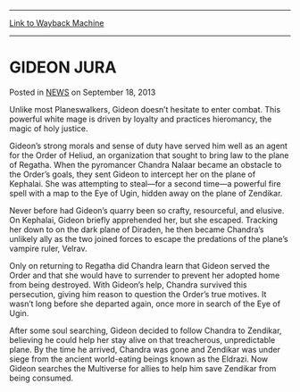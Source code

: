 
---
[Link to Wayback Machine](https://web.archive.org/web/20210502174241/https://magic.wizards.com/en/articles/archive/gideon-jura-2013-09-18)

[_metadata_:description]:- "This purveyor of white magic values loyalty, justice, and honor. Once tasked with apprehending Chandra Nalaar, he and the fire mage have now become unlikely allies."
[_metadata_:generator]:- "Drupal 7 (http://drupal.org)"
[_metadata_:node]:- "46517"
[_metadata_:publish_date]:- "2013-09-18"
[_metadata_:source]:- "div-main-content"
[_metadata_:title]:- "GIDEON JURA"
[_metadata_:wayback_capture_timestamp]:- "2021-05-02 17:42:41"
[_metadata_:wayback_raw_url]:- "https://web.archive.org/web/20210502174241id_/https://magic.wizards.com/en/articles/archive/gideon-jura-2013-09-18"
[_metadata_:wayback_url]:- "https://magic.wizards.com/en/articles/archive/gideon-jura-2013-09-18"
---


GIDEON JURA
===========



 Posted in [NEWS](/en/articles?source=MX_Nav2020)
 on September 18, 2013 










Unlike most Planeswalkers, Gideon doesn’t hesitate to enter combat. This powerful white mage is driven by loyalty and practices hieromancy, the magic of holy justice.


Gideon’s strong morals and sense of duty have served him well as an agent for the Order of Heliud, an organization that sought to bring law to the plane of Regatha. When the pyromancer Chandra Nalaar became an obstacle to the Order’s goals, they sent Gideon to intercept her on the plane of Kephalai. She was attempting to steal—for a second time—a powerful fire spell with a map to the Eye of Ugin, hidden away on the plane of Zendikar.


Never before had Gideon’s quarry been so crafty, resourceful, and elusive. On Kephalai, Gideon briefly apprehended her, but she escaped. Tracking her down to on the dark plane of Diraden, he then became Chandra’s unlikely ally as the two joined forces to escape the predations of the plane’s vampire ruler, Velrav.


Only on returning to Regatha did Chandra learn that Gideon served the Order and that she would have to surrender to prevent her adopted home from being destroyed. With Gideon’s help, Chandra survived this persecution, giving him reason to question the Order’s true motives. It wasn’t long before she departed again, once more in search of the Eye of Ugin.


After some soul searching, Gideon decided to follow Chandra to Zendikar, believing he could help her stay alive on that treacherous, unpredictable plane. By the time he arrived, Chandra was gone and Zendikar was under siege from the ancient world-eating beings known as the Eldrazi. Now Gideon searches the Multiverse for allies to help him save Zendikar from being consumed.







